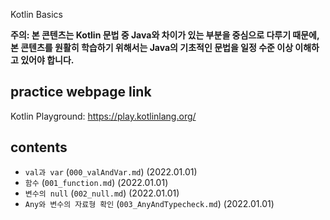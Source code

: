Kotlin Basics

<b>주의: 본 콘텐츠는 Kotlin 문법 중 Java와 차이가 있는 부분을 중심으로 다루기 때문에, 본 콘텐츠를 원활히 학습하기 위해서는 Java의 기초적인 문법을 일정 수준 이상 이해하고 있어야 합니다.</b>

## practice webpage link
Kotlin Playground: https://play.kotlinlang.org/

## contents
 * ```val과 var``` (```000_valAndVar.md```) (2022.01.01)
 * ```함수``` (```001_function.md```) (2022.01.01)
 * ```변수의 null``` (```002_null.md```) (2022.01.01)
 * ```Any와 변수의 자료형 확인``` (```003_AnyAndTypecheck.md```) (2022.01.01)
